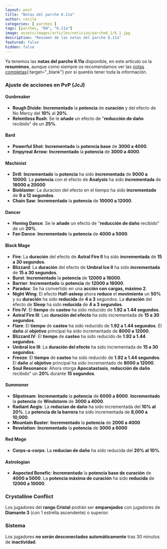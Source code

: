 ```yaml
---
layout: post
title: "Notas del parche 6.11a"
author: cecile
categories: [ parches ]
tags: [parches, "EW", "6.11a"]
image: assets/images/articles/noticias/parche6_1/6_1.jpg
description: "Resumen de las notas del parche 6.11a"
featured: false
hidden: false
---
```


Ya tenemos las **notas del parche 6.11a** disponible, en este artículo os la **resumimos**, aunque como siempre os recomendamos ver las [notas completas](https://na.finalfantasyxiv.com/lodestone/topics/detail/d88afafea8d33e11ff14d39f3d07ff7412b92b79){:target="_blank"} por si queréis tener toda la información.

### Ajuste de acciones en PvP (JcJ)

#### Gunbreaker

- **Rough Divide**: **Incrementado** la **potencia** de **curación** y del efecto de No Mercy del **10%** al **20%**.
- **Relentless Rush**: Se le **añade** un efecto de "**reducción de daño** recibido" de un **25%**.

#### Bard

- **Powerful Shot**: **Incrementado** la **potencia base** de **3000 a 4000**.
- **Empyreal Arrow**: **Incrementado** la **potencia** de **3000 a 4000**.

#### Machinist

- **Drill**: **Incrementado** la **potencia** ha sido **incrementada** de **9000 a 10000**. La **potencia** con el efecto de **Analysis** ha sido **incrementada** de **18000 a 20000**
- **Bioblaster**: La duracion del efecto en el tiempo ha sido **incrementado** de **9 a 12 segundos**.
- **Chain Saw**: **Incrementado** la **potencia** de **10000 a 12000**.

#### Dancer

- **Honing Dance**: Se le **añade** un efecto de "**reducción de daño** recibido" de un **20%**.
- **Fan Dance**: **Incrementado** la **potencia** de **4000 a 5000**.

#### Black Mage
- **Fire**: La **duración** del efecto de **Astral Fire II** ha sido **incrementada** de **15 a 30 segundos**.
- **Blizzard**: La **duración** del efecto de **Umbral Ice II** ha sido **incrementada** de **15 a 30 segundos**.
- **Burst**: **Incrementado** la **potencia** de **12000 a 16000**.
- **Barrier**: **Incrementado** la **potencia** de **12000 a 16000**.
- **Paradox**: Se ha convertido en una **acción con cargas, máximo 2**.
- **Night Wing**: El efecto **Half-asleep** ahora **reduce** el **movimiento** un **50%** y su **duración** ha sido **reducida** de **4 a 3** segundos. La **duración** del efecto de **Sleep** ha sido **reducida** de **4 a 3 segundos**.
- **Fire IV**: El **tiempo** de **casteo** ha sido reducido de **1.92 a 1.44 segundos**.
- **Astral Fire III**: Las **duración del efecto** ha sido incrementada de **15 a 30 segundos**.
- **Flare**: El **tiempo** de **casteo** ha sido reducido de **1.92 a 1.44 segundos**. El **daño** al **objetivo** principal ha sido incrementado de **8000 a 12000**.
- **Blizzard IV**: El **tiempo** de **casteo** ha sido reducido de **1.92 a 1.44 segundos**.
- **Umbral Ice III**: La **duración del efecto** ha sido incrementada de **15 a 30 segundos**.
- **Freeze**: El **tiempo** de **casteo** ha sido reducido de **1.92 a 1.44 segundos**. El **daño** al **objetivo** principal ha sido incrementado de **8000 a 12000**.
- **Soul Resonance**: Ahora otorga **Apocatastasis**, **reducción de daño** recibido" un **20%** durante **15 segundos**.

#### Summoner
- **Slipstream**: **Incrementado** la **potencia** de **6000 a 8000**. **Incrementado** la **potencia** de **Windstorm** de **3000 a 4000**.
- **Radiant Aegis**: La **reducían de daño** ha sido incrementada del **10% al 20%**. La **potencia de la barrera** ha sido incrementada de **8,000 a 10,000**.
- **Mountain Buster**: **Incrementado** la **potencia** de **2000 a 4000**
- **Revelation**: **Incrementado** la **potencia** de **3000 a 6000**

#### Red Mage
- **Corps-a-corps**: La **reducían de daño** ha sido reducida del **20% al 10%**.

#### Astrologian
- **Aspected Benefic**: **Incrementado** la **potencia base de curación** de **4000 a 5000**. La **potencia máxima de curación** ha sido **reducida** de **12000 a 10000**.

### Crystalline Conflict

Los jugadores del **rango Cristal** podrán ser **emparejados** con jugadores de **Diamante 3** (con 1 estrella ascendente) o superior.

### Sistema

Los jugadores **no serán desconectados automáticamente** tras 30 minutos de **inactividad**.

